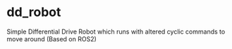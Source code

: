 # dd_robot
Simple Differential Drive Robot which runs with altered cyclic commands to move around (Based on ROS2)
